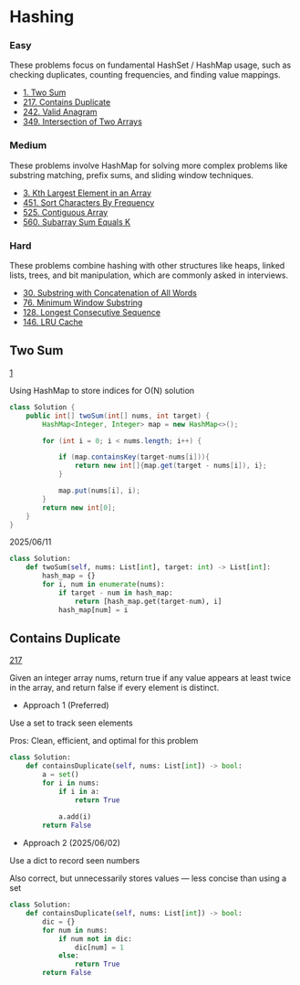 # Hashing
<!------------------------------------------------------------------------------------------------------------------------------------------------------>
### Easy
These problems focus on fundamental HashSet / HashMap usage, such as checking duplicates, counting frequencies, and finding value mappings.
- [1. Two Sum](#Two-Sum)
- [217. Contains Duplicate](#Contains-Duplicate)
- [242. Valid Anagram](#Valid-Anagram)
- [349. Intersection of Two Arrays](#Intersection-of-Two-Arrays)

### Medium
These problems involve HashMap for solving more complex problems like substring matching, prefix sums, and sliding window techniques.
- [3. Kth Largest Element in an Array](#Kth-Largest-Element-in-an-Array)
- [451. Sort Characters By Frequency](#Sort-Characters-By-Frequency)
- [525. Contiguous Array](#Contiguous-Array)
- [560. Subarray Sum Equals K](#Subarray-Sum-Equals-K)

### Hard
These problems combine hashing with other structures like heaps, linked lists, trees, and bit manipulation, which are commonly asked in interviews.
- [30. Substring with Concatenation of All Words](#Substring-with-Concatenation-of-All-Words)
- [76. Minimum Window Substring](#Minimum-Window-Substring)
- [128. Longest Consecutive Sequence](#Longest-Consecutive-Sequence)
- [146. LRU Cache](#LRU-Cache)

<!------------------------------------------------------------------------------------------------------------------------------------------------------>
<!--Easy-->
## Two Sum
[1](https://leetcode.com/problems/Two-Sum/)

Using HashMap to store indices for O(N) solution
```java
class Solution {
    public int[] twoSum(int[] nums, int target) {
        HashMap<Integer, Integer> map = new HashMap<>();

        for (int i = 0; i < nums.length; i++) {

            if (map.containsKey(target-nums[i])){
                return new int[]{map.get(target - nums[i]), i};
            } 

            map.put(nums[i], i);
        }
        return new int[0];
    }
}
```

2025/06/11

```python
class Solution:
    def twoSum(self, nums: List[int], target: int) -> List[int]:
        hash_map = {}
        for i, num in enumerate(nums):
            if target - num in hash_map:
                return [hash_map.get(target-num), i]
            hash_map[num] = i
```

## Contains Duplicate
[217](https://leetcode.com/problems/Contains-Duplicate/)

Given an integer array nums, return true if any value appears at least twice in the array, and return false if every element is distinct.

- Approach 1 (Preferred)

Use a set to track seen elements

Pros: Clean, efficient, and optimal for this problem

```python
class Solution:
    def containsDuplicate(self, nums: List[int]) -> bool:
        a = set()
        for i in nums:
            if i in a:
                return True
            
            a.add(i)
        return False
```

- Approach 2 (2025/06/02)

Use a dict to record seen numbers

Also correct, but unnecessarily stores values — less concise than using a set

```python
class Solution:
    def containsDuplicate(self, nums: List[int]) -> bool:
        dic = {}
        for num in nums:
            if num not in dic:
                dic[num] = 1 
            else:
                return True
        return False
```

<!------------------------------------------------------------------------------------------------------------------------------------------------------>
<!--Medium-->

<!------------------------------------------------------------------------------------------------------------------------------------------------------>
<!--Hard-->


